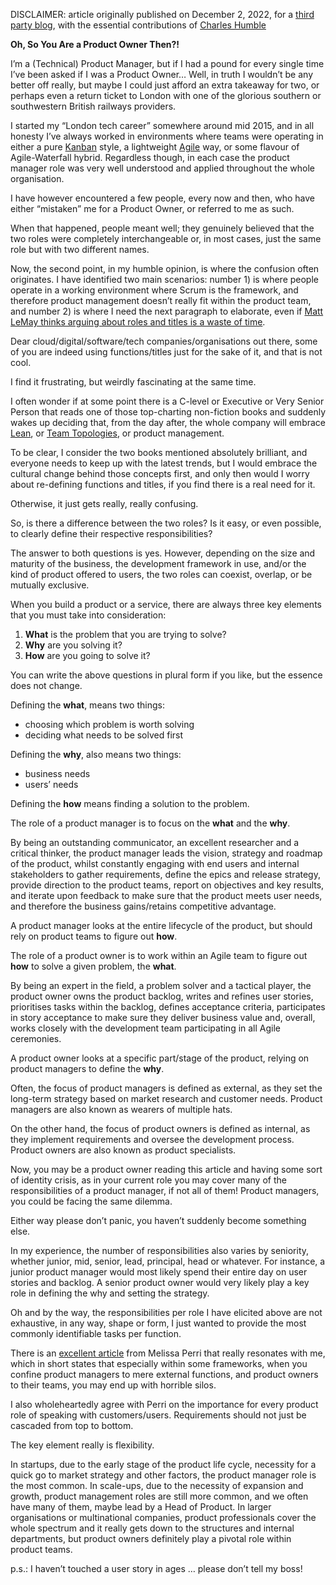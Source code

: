DISCLAIMER: article originally published on December 2, 2022, for a [third party blog](https://blog.container-solutions.com/oh-so-you-are-a-product-owner-then), with the essential contributions of [Charles Humble](https://github.com/CHHUM)


**Oh, So You Are a Product Owner Then?!**

I’m a (Technical) Product Manager, but if I had a pound for every single time I’ve been asked if I was a Product Owner…
Well, in truth I wouldn’t be any better off really, but maybe I could just afford an extra takeaway for two, or perhaps even a return ticket to London with one of the glorious southern or southwestern British railways providers.

I started my “London tech career” somewhere around mid 2015, and in all honesty I’ve always worked in environments where teams were operating in either a pure [Kanban](https://en.wikipedia.org/wiki/Kanban) style, a lightweight [Agile](https://en.wikipedia.org/wiki/Agile_software_development) way, or some flavour of Agile-Waterfall hybrid. Regardless though, in each case the product manager role was very well understood and applied throughout the whole organisation.

I have however encountered a few people, every now and then, who have either “mistaken” me for a Product Owner, or referred to me as such.

When that happened, people meant well; they genuinely believed that the two roles were completely interchangeable or, in most cases, just the same role but with two different names.

Now, the second point, in my humble opinion, is where the confusion often originates.
I have identified two main scenarios: number 1) is where people operate in a working environment where Scrum is the framework, and therefore product management doesn’t really fit within the product team, and number 2) is where I need the next paragraph to elaborate, even if [Matt LeMay thinks arguing about roles and titles is a waste of time](https://blog.container-solutions.com/podcast-sudden-compass-co-founder-matt-lemay-on-effective-product-management-and-conducting-user-research).

Dear cloud/digital/software/tech companies/organisations out there, some of you are indeed using functions/titles just for the sake of it, and that is not cool.

I find it frustrating, but weirdly fascinating at the same time.

I often wonder if at some point there is a C-level or Executive or Very Senior Person that reads one of those top-charting non-fiction books and suddenly wakes up deciding that, from the day after, the whole company will embrace [Lean](https://en.wikipedia.org/wiki/The_Lean_Startup), or [Team Topologies](https://teamtopologies.com/), or product management.

To be clear, I consider the two books mentioned absolutely brilliant, and everyone needs to keep up with the latest trends, but I would embrace the cultural change behind those concepts first, and only then would I worry about re-defining functions and titles, if you find there is a real need for it.

Otherwise, it just gets really, really confusing.

So, is there a difference between the two roles? Is it easy, or even possible, to clearly define their respective responsibilities?

The answer to both questions is yes. However, depending on the size and maturity of the business, the development framework in use, and/or the kind of product offered to users, the two roles can coexist, overlap, or be mutually exclusive.

When you build a product or a service, there are always three key elements that you must take into consideration:

  1. **What** is the problem that you are trying to solve?
  2. **Why** are you solving it?
  3. **How** are you going to solve it?

You can write the above questions in plural form if you like, but the essence does not change.

Defining the **what**, means two things:

- choosing which problem is worth solving
- deciding what needs to be solved first

Defining the **why**, also means two things:

- business needs
- users’ needs

Defining the **how** means finding a solution to the problem.

The role of a product manager is to focus on the **what** and the **why**.

By being an outstanding communicator, an excellent researcher and a critical thinker, the product manager leads the vision, strategy and roadmap of the product, whilst constantly engaging with end users and internal stakeholders to gather requirements, define the epics and release strategy, provide direction to the product teams, report on objectives and key results, and iterate upon feedback to make sure that the product meets user needs, and therefore the business gains/retains competitive advantage.

A product manager looks at the entire lifecycle of the product, but should rely on product teams to figure out **how**.

The role of a product owner is to work within an Agile team to figure out **how** to solve a given problem, the **what**.

By being an expert in the field, a problem solver and a tactical player, the product owner owns the product backlog, writes and refines user stories, prioritises tasks within the backlog, defines acceptance criteria, participates in story acceptance to make sure they deliver business value and, overall, works closely with the development team participating in all Agile ceremonies.

A product owner looks at a specific part/stage of the product, relying on product managers to define the **why**.

Often, the focus of product managers is defined as external, as they set the long-term strategy based on market research and customer needs. Product managers are also known as wearers of multiple hats.

On the other hand, the focus of product owners is defined as internal, as they implement requirements and oversee the development process. Product owners are also known as product specialists.

Now, you may be a product owner reading this article and having some sort of identity crisis, as in your current role you may cover many of the responsibilities of a product manager, if not all of them! Product managers, you could be facing the same dilemma.

Either way please don’t panic, you haven’t suddenly become something else.

In my experience, the number of responsibilities also varies by seniority, whether junior, mid, senior, lead, principal, head or whatever. For instance, a junior product manager would most likely spend their entire day on user stories and backlog. A senior product owner would very likely play a key role in defining the why and setting the strategy.

Oh and by the way, the responsibilities per role I have elicited above are not exhaustive, in any way, shape or form, I just wanted to provide the most commonly identifiable tasks per function.

There is an [excellent article](https://medium.com/@melissaperri/product-manager-vs-product-owner-57ff829aa74d) from Melissa Perri that really resonates with me, which in short states that especially within some frameworks, when you confine product managers to mere external functions, and product owners to their teams, you may end up with horrible silos.

I also wholeheartedly agree with Perri on the importance for every product role of speaking with customers/users. Requirements should not just be cascaded from top to bottom.

The key element really is flexibility.

In startups, due to the early stage of the product life cycle, necessity for a quick go to market strategy and other factors, the product manager role is the most common. In scale-ups, due to the necessity of expansion and growth, product management roles are still more common, and we often have many of them, maybe lead by a Head of Product. In larger organisations or multinational companies, product professionals cover the whole spectrum and it really gets down to the structures and internal departments, but product owners definitely play a pivotal role within product teams.

p.s.: I haven’t touched a user story in ages … please don’t tell my boss!
